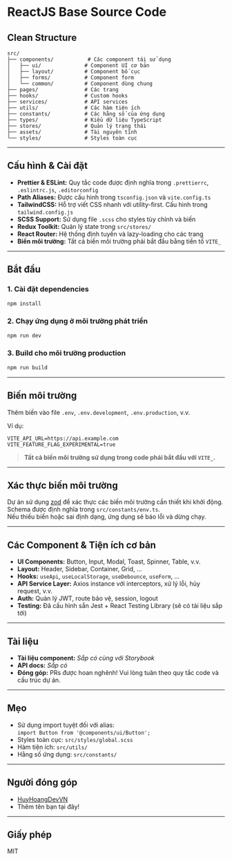 # ReactJS Base Source Code

## Clean Structure

```
src/
├── components/           # Các component tái sử dụng
│   ├── ui/              # Component UI cơ bản
│   ├── layout/          # Component bố cục
│   ├── forms/           # Component form
│   └── common/          # Component dùng chung
├── pages/               # Các trang
├── hooks/               # Custom hooks
├── services/            # API services
├── utils/               # Các hàm tiện ích
├── constants/           # Các hằng số của ứng dụng
├── types/               # Kiểu dữ liệu TypeScript
├── stores/              # Quản lý trạng thái
├── assets/              # Tài nguyên tĩnh
└── styles/              # Styles toàn cục
```

---

## Cấu hình & Cài đặt

- **Prettier & ESLint:** Quy tắc code được định nghĩa trong `.prettierrc`, `.eslintrc.js`, `.editorconfig`
- **Path Aliases:** Được cấu hình trong `tsconfig.json` và `vite.config.ts`
- **TailwindCSS:** Hỗ trợ viết CSS nhanh với utility-first. Cấu hình trong `tailwind.config.js`
- **SCSS Support:** Sử dụng file `.scss` cho styles tùy chỉnh và biến
- **Redux Toolkit:** Quản lý state trong `src/stores/`
- **React Router:** Hệ thống định tuyến và lazy-loading cho các trang
- **Biến môi trường:** Tất cả biến môi trường phải bắt đầu bằng tiền tố `VITE_`

---

## Bắt đầu

### 1. Cài đặt dependencies

```bash
npm install
```

### 2. Chạy ứng dụng ở môi trường phát triển

```bash
npm run dev
```

### 3. Build cho môi trường production

```bash
npm run build
```

---

## Biến môi trường

Thêm biến vào file `.env`, `.env.development`, `.env.production`, v.v.

Ví dụ:

```
VITE_API_URL=https://api.example.com
VITE_FEATURE_FLAG_EXPERIMENTAL=true
```

> **Tất cả biến môi trường sử dụng trong code phải bắt đầu với `VITE_`.**

---

## Xác thực biến môi trường

Dự án sử dụng [zod](https://zod.dev/) để xác thực các biến môi trường cần thiết khi khởi động.  
Schema được định nghĩa trong `src/constants/env.ts`.  
Nếu thiếu biến hoặc sai định dạng, ứng dụng sẽ báo lỗi và dừng chạy.

---

## Các Component & Tiện ích cơ bản

- **UI Components:** Button, Input, Modal, Toast, Spinner, Table, v.v.
- **Layout:** Header, Sidebar, Container, Grid, ...
- **Hooks:** `useApi`, `useLocalStorage`, `useDebounce`, `useForm`, ...
- **API Service Layer:** Axios instance với interceptors, xử lý lỗi, hủy request, v.v.
- **Auth:** Quản lý JWT, route bảo vệ, session, logout
- **Testing:** Đã cấu hình sẵn Jest + React Testing Library (sẽ có tài liệu sắp tới)

---

## Tài liệu

- **Tài liệu component:** _Sắp có cùng với Storybook_
- **API docs:** _Sắp có_
- **Đóng góp:** PRs được hoan nghênh! Vui lòng tuân theo quy tắc code và cấu trúc dự án.

---

## Mẹo

- Sử dụng import tuyệt đối với alias:  
  `import Button from '@components/ui/Button';`
- Styles toàn cục: `src/styles/global.scss`
- Hàm tiện ích: `src/utils/`
- Hằng số ứng dụng: `src/constants/`

---

## Người đóng góp

- [HuyHoangDevVN](https://github.com/HuyHoangDevVN)
- Thêm tên bạn tại đây!

---

## Giấy phép

MIT
